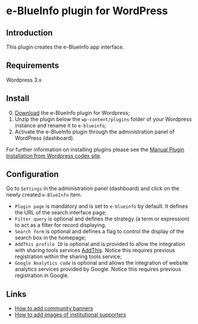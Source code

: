 e-BlueInfo plugin for WordPress
========================

## Introduction

This plugin creates the e-BlueInfo app interface.

## Requirements

Wordpress 3.x

## Install

0. [Download](https://github.com/bireme/e-blueinfo-wp-plugin/archive/master.zip) the e-BlueInfo plugin for Wordpress;
0. Unzip the plugin below the `wp-content/plugins` folder of your Wordpress instance and rename it to `e-blueinfo`;
0. Activate the e-BlueInfo plugin through the administration panel of WordPress (dashboard).

For further information on installing plugins please see the [Manual Plugin Installation from Wordpress codex site](http://codex.wordpress.org/Managing_Plugins#Manual_Plugin_Installation).

## Configuration

Go to `Settings` in the administration panel (dashboard) and click on the newly created `e-BlueInfo` item.
* `Plugin page` is mandatory and is set to `e-blueinfo` by default. It defines the URL of the search interface page;
* `Filter query` is optional and defines the strategy (a term or expression) to act as a filter for record displaying.
* `Search form` is optional and defines a flag to control the display of the search box in the homepage;
* `AddThis profile ID` is optional and is provided to allow the integration with sharing tools services [AddThis](http://www.addthis.com/). Notice this requires previous registration within the sharing tools service;
* `Google Analytics code` is optional and allows the integration of website analytics services provided by Google. Notice this requires previous registration in Google.

Links
-----

* [How to add community banners](doc/how-to-add-community-banners.md)
* [How to add images of institutional supporters](doc/how-to-add-images-of-institutional-supporters.md)